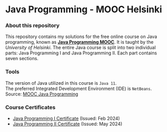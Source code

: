 # Java Programming - MOOC Helsinki

### About this repository
This repository contains my solutions for the free online course on Java programming, known as **[Java Programming MOOC](https://java-programming.mooc.fi/)**. It is taught by the *University of Helsinki*. The entire Java course is split into two individual parts: Java Programming I and Java Programming II. Each part contains seven sections.

### Tools
The version of Java utilized in this course is `Java 11`.<br>
The preferred Integrated Development Environment (IDE) is `NetBeans`.<br>
Source: [MOOC Java Programming](https://java-programming.mooc.fi/)

### Course Certificates
* [Java Programming I Certificate](https://certificates.mooc.fi/validate/87dnw34xbp2) (Issued: Feb 2024)
* [Java Programming II Certificate](https://certificates.mooc.fi/validate/16nqnf28jb1) (Issued: May 2024)

